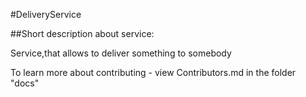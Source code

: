 #DeliveryService 

##Short description about service:

Service,that allows to deliver something to somebody 

To learn more about contributing - view Contributors.md in the folder "docs"
